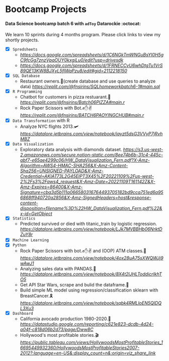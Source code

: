 # Bootcamp Projects
#### Data Science bootcamp batch 6 with `adToy` Datarockie  :octocat:
We learn 10 sprints during 4 months program. Please click links to view my shortly projects. 

- [x] `Spredsheets`
  - *https://docs.google.com/spreadsheets/d/1C6NGkTmWNGuBsYI0H5gC9fcGg7znzVpaOUY0kxgiLu0/edit?usp=drivesdk*
  - *https://docs.google.com/spreadsheets/d/1FRNECCvU6whDtgTu1VrS89QE13KW8BJXyL5flWaPzu8/edit#gid=2112218150*
- [x] `SQL Database`  
  - Restaurant owners.🍣(create database and use queries to analyze data) *https://replit.com/@fnsirins/SQLhomeworkbatch6-1#main.sql*
- [x] `R Programming`
  - Chatbot for customers in pizza restuarant.🍕  *https://replit.com/@fnsirins/Batch06PIZZA#main.r*
  - Rock Paper Scissors with Bot.✊✋✌️ *https://replit.com/@fnsirins/BATCH6PAOYINGCHUB#main.r*
- [x] `Data Transformation` with R
  - Analyze NYC flights 2013.🛩️  *https://datalore.jetbrains.com/view/notebook/iayzt5dsG3VVyP7jRvhMBZ*
- [x] `Data Visualization`
  - Exploratory data analysis with diamonds dataset. *https://s3.us-west-2.amazonaws.com/secure.notion-static.com/8ee74b6b-31c4-445c-abf7-e65ae4299c06/HW_DataVisualization_Fern.pdf?X-Amz-Algorithm=AWS4-HMAC-SHA256&X-Amz-Content-Sha256=UNSIGNED-PAYLOAD&X-Amz-Credential=AKIAT73L2G45EIPT3X45%2F20221109%2Fus-west-2%2Fs3%2Faws4_request&X-Amz-Date=20221109T161142Z&X-Amz-Expires=86400&X-Amz-Signature=cba3d5b111a066580316764493705182bd9cca751ed6a956868ff940720a2856&X-Amz-SignedHeaders=host&response-content-disposition=filename%3D%22HW_DataVisualization_Fern.pdf%22&x-id=GetObject*
- [x] `Statistics`
  - Predicted survived or died with titanic_train by logistic regression. *https://datalore.jetbrains.com/view/notebook/LJk7MVBBHb06NrktDZuY8r*
- [x] `Machine Learning`
- [x] `Python`
  - Rock Paper Scissors with bot.✊✋✌️ and (OOP) ATM classes.🏧  *https://datalore.jetbrains.com/view/notebook/4ox28uA75sXWQWJj9wAwJ1*
  - Analyzing sales data with PANDAS.🐼 *https://datalore.jetbrains.com/view/notebook/8X4t2lJHLToddicrlkhTO5*
  - Get API Star Wars, scrape and bulid the dataframe.💫 
  - Build simple ML model using regression/classification sklearn with BreastCancer.🎗*https://datalore.jetbrains.com/view/notebook/sqbk4RMLloEN5QIDQL3Xu3*
- [x] `Dashboard`
  - California avocado production 1980-2020.🥑 *https://datastudio.google.com/reporting/c621e823-dcdb-4d24-a04f-c818d06b2d73/page/Dww8C*
  - Hollywood's most profitable stories.🎬 *https://public.tableau.com/views/HollywoodsMostProfitableStories_16695449932360/HollywoodsMostProfitableStories2007-2012?:language=en-US&:display_count=n&:origin=viz_share_link*



